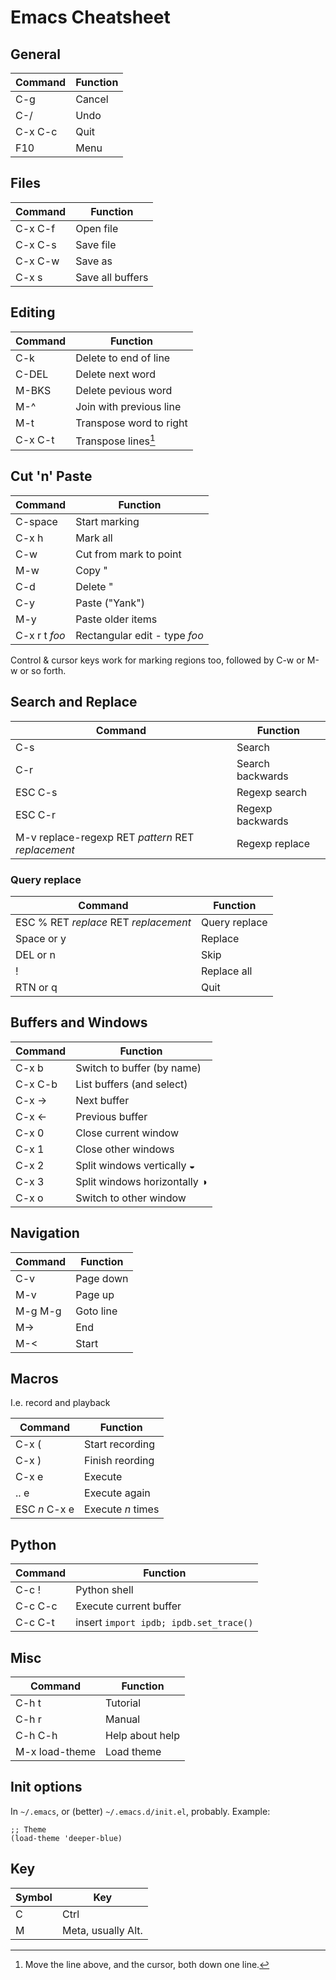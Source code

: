 # Emacs Cheatsheet

## General

|**Command**|**Function**|
|-|-|
|C-g|Cancel|
|C-/|Undo|
|C-x C-c|Quit|
|F10|Menu|

## Files

|**Command**|**Function**|
|-|-|
|C-x C-f|Open file|
|C-x C-s|Save file|
|C-x C-w|Save as|
|C-x s|Save all buffers|

## Editing

|**Command**|**Function**|
|-|-|
|C-k|Delete to end of line|
|C-DEL|Delete next word|
|M-BKS|Delete pevious word|
|M-^|Join with previous line|
|M-t|Transpose word to right|
|C-x C-t|Transpose lines[^1]|

## Cut 'n' Paste

|**Command**|**Function**|
|-|-|
|C-space|Start marking|
|C-x h|Mark all|
|C-w|Cut from mark to point|
|M-w|Copy "|
|C-d|Delete "|
|C-y|Paste ("Yank")|
|M-y|Paste older items|
|C-x r t *foo*|Rectangular edit - type *foo*| 

Control & cursor keys work for marking regions too, followed by C-w or M-w or so forth.

## Search and Replace

|**Command**|**Function**|
|-|-|
|C-s|Search|
|C-r|Search backwards|
|ESC C-s|Regexp search|
|ESC C-r|Regexp backwards|
|M-v replace-regexp RET *pattern* RET *replacement*|Regexp replace|

### Query replace

|**Command**|**Function**|
|-|-|
|ESC % RET *replace* RET *replacement*|Query replace|
|Space or y|Replace|
|DEL or n|Skip|
|!|Replace all|
|RTN or q|Quit|

## Buffers and Windows

|**Command**|**Function**|
|-|-|
|C-x b|Switch to buffer (by name)|
|C-x C-b|List buffers (and select)|
|C-x →|Next buffer|
|C-x ←|Previous buffer|
|C-x 0|Close current window|
|C-x 1|Close other windows|
|C-x 2|Split windows vertically ◒|
|C-x 3|Split windows horizontally ◑|
|C-x o|Switch to other window|

## Navigation

|**Command**|**Function**|
|-|-|
|C-v|Page down|
|M-v|Page up|
|M-g M-g|Goto line|
|M->|End|
|M-<|Start|

## Macros

I.e. record and playback

|**Command**|**Function**|
|-|-|
|C-x (|Start recording|
|C-x )|Finish reording|
|C-x e|Execute|
|.. e|Execute again|
|ESC *n* C-x e|Execute *n* times|

## Python

|**Command**|**Function**|
|-|-|
|C-c !|Python shell|
|C-c C-c|Execute current buffer|
|C-c C-t|insert `import ipdb; ipdb.set_trace()`|

## Misc

|**Command**|**Function**|
|-|-|
|C-h t|Tutorial|
|C-h r|Manual|
|C-h C-h|Help about help|
|M-x load-theme|Load theme|

## Init options

In `~/.emacs`, or (better) `~/.emacs.d/init.el`, probably. Example:

    ;; Theme
    (load-theme 'deeper-blue)

## Key

|**Symbol**|**Key**|
|-|-|
|C|Ctrl|
|M|Meta, usually Alt.|

[^1]: Move the line above, and the cursor, both down one line.

